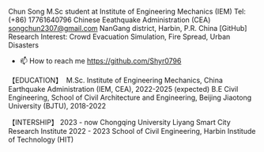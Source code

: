 Chun Song
M.Sc student at Institute of Engineering Mechanics (IEM)         Tel: (+86) 17761640796
Chinese Eeathquake Administration (CEA)                    songchun2307@gmail.com
NanGang district, Harbin, P.R. China                                      [GitHub]
Research Interest: Crowd Evacuation Simulation, Fire Spread, Urban Disasters
- 📫 How to reach me https://github.com/Shyr0796

【EDUCATION】 
M.Sc.    Institute of Engineering Mechanics, China Earthquake Administration (IEM, CEA), 
2022-2025 (expected)
B.E    Civil Engineering, School of Civil Architecture and Engineering, Beijing Jiaotong University (BJTU), 2018-2022

【INTERSHIP】
2023 - now  Chongqing University Liyang Smart City Research Institute
2022 - 2023  School of Civil Engineering, Harbin Institude of Technology (HIT)

<!---
Shyr0796/Shyr0796 is a ✨ special ✨ repository because its `README.md` (this file) appears on your GitHub profile.
You can click the Preview link to take a look at your changes.
--->
